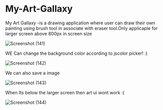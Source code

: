 # My-Art-Gallaxy
My Art Gallaxy -is a drawing application where user can draw their own painting using brush tool in associate with eraser tool.Only applicaple for larger screen above 800px in screen size

![Screenshot (141)](https://user-images.githubusercontent.com/80143099/186123947-44dbdbe8-8442-48b6-9aed-c66f12cf2739.png)

WE Can change the background color according to jscolor picker! :)

![Screenshot (142)](https://user-images.githubusercontent.com/80143099/186125120-635782e5-79ed-4531-921c-e8ab9b0aa026.png)

We can also save a image

![Screenshot (143)](https://user-images.githubusercontent.com/80143099/186124913-f20ad57d-1f4c-44e0-8169-523a4e1712a6.png)


When Its below the larger screen then art ui wont work :(

![Screenshot (144)](https://user-images.githubusercontent.com/80143099/186125471-bfd9b238-a0e3-4fa5-807e-4db369222dd7.png)
